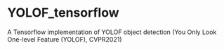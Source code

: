 # YOLOF_tensorflow
A Tensorflow implementation of YOLOF object detection (You Only Look One-level Feature (YOLOF), CVPR2021)
